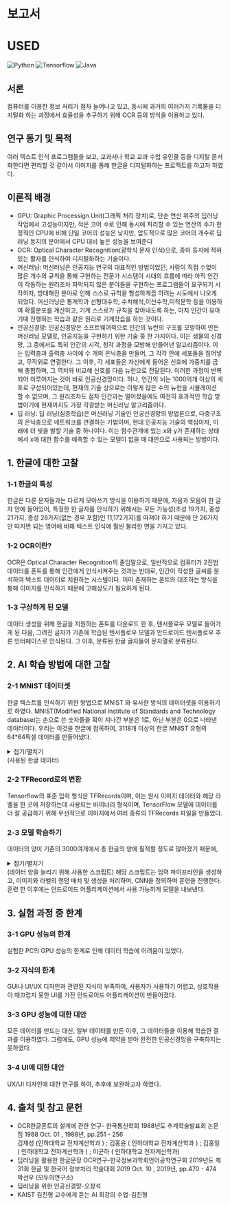 # 보고서
# USED
![Python](https://img.shields.io/badge/Python-14354C?style=for-the-badge&logo=python&logoColor=white)
![Tensorflow](https://img.shields.io/badge/TensorFlow-FF6F00?style=for-the-badge&logo=tensorflow&logoColor=white)
![Java](https://img.shields.io/badge/Java-ED8B00?style=for-the-badge&logo=openjdk&logoColor=white)

## 서론
컴퓨터를 이용한 정보 처리가 점차 늘어나고 있고, 동시에 과거의 여러가지 기록물을 디지털화 하는 과정에서 효율성을 추구하기 위해 OCR 등의 방식을 이용하고 있다.
## 연구 동기 및 목적
여러 텍스트 인식 프로그램들을 보고, 교과서나 학교 교과 수업 유인물 등을 디지털 문서화한다면 편리할 것 같아서 이미지를 통해 한글을 디지털화하는 프로젝트를 하고자 하였다.
## 이론적 배경
* GPU: Graphic Processign Unit(그래픽 처리 장치)로, 단순 연산 위주의 딥러닝 작업에서 고성능이지만, 적은 코어 수로 인해 동시에 처리할 수 있는 연산의 수가 한정적인 CPU에 비해 단일 코어의 성능은 낮지만, 압도적으로 많은 코어의 개수로 딥러닝 등지의 분야에서 CPU 대비 높은 성능을 보여준다
* OCR: Optical Character Recognition(광학식 문자 인식)으로, 종이 등지에 적혀 있는 활자를 인식하여 디지털화하는 기술이다.
* 머신러닝: 머신러닝은 인공지능 연구의 대표적인 방법이었던, 사람이 직접 수없이 많은 개수의 규칙을 통해 구현하는 전문가 시스템이 시대의 흐름에 따라 아직 인간이 작동하는 원리조차 파악되지 않은 분야들을 구현하는 프로그램들이 요구되기 시작하자, 방대해진 분야로 인해 스스로 규칙을 형성하게끔 하려는 시도에서 나오게 되었다. 머신러닝은 통계학과 선형대수학, 수치해석,이산수학,미적분학 등을 이용하여 확률분포를 계산하고, 기계 스스로가 규칙을 찾아내도록 하는, 마치 인간이 유아기때 진행하는 학습과 같은 원리로 기계학습을 하는 것이다.
* 인공신경망: 인공신경망은 소프트웨어적으로 인간의 뉴런의 구조를 모방하여 만든 머신러닝 모델로, 인공지능을 구현하기 위한 기술 중 한 가지이다. 이는 생물의 신경망, 그 중에서도 특히 인간의 시각, 청각 과정을 모방해 만들어낸 알고리즘이다. 이는 입력층과 출력층 사이에 수 개의 은닉층을 만들어, 그 각각 안에 세포들을 집어넣고, 무작위로 연결한다. 그 이후, 각 세포들은 자신에게 들어온 신호에 가중치를 곱해 총합하며, 그 역치와 비교해 신호를 다음 뉴런으로 전달된다. 이러한 과정이 반복되어 이루어지는 것이 바로 인공신경망이다. 허나, 인간의 뇌는 1000억개 이상의 세포로 구성되어있는데, 현재의 기술 상으로는 이렇게 많은 수의 뉴런을 시뮬레이션 할 수 없으며, 그 원리조차도 점차 인간과는 멀어졌음에도 여전히 효과적인 학습 방법이기에 현재까지도 가장 각광받는 머신러닝 알고리즘이다.
* 딥 러닝: 딥 러닝(심층학습)은 머신러닝 기술인 인공신경망의 방법론으로, 다중구조의 은닉층으로 네트워크를 연결하는 기법이며, 현대 인공지능 기술의 핵심이자, 미래에 더 빛을 발할 기술 중 하나이다. 이는 함수관계에 있는 x와 y가 존재하는 상태에서 x에 대한 함수를 예측할 수 있는 모델이 없을 때 대안으로 사용되는 방법이다. 
## 1. 한글에 대한 고찰
### 1-1 한글의 특성
한글은 다른 문자들과는 다르게 모아쓰기 방식을 이용하기 때문에, 자음과 모음이 한 글자 안에 들어있어, 특정한 한 글자를 인식하기 위해서는 모든 가능성(초성 19가지, 중성 21가지, 종성 28가지(없는 경우 포함)인 11,172가지)를 따져야 하기 때문에 단 26가지만 따지면 되는 영어에 비해 텍스트 인식에 훨씬 불리한 면을 가지고 있다.
### 1-2 OCR이란?
OCR은 Optical Character Recognition의 줄임말으로, 일반적으로 컴퓨터가 2진법 데이터를 폰트를 통해 인간에게 인식시켜주는 것과는 반대로, 인간이 작성한 글씨를 분석하여 텍스트 데이터로 치환하는 시스템이다. 이미 존재하는 폰트와 대조하는 방식을 통해 이미지를 인식하기 때문에 고해상도가 필요하게 된다.
### 1-3 구상하게 된 모델
데이터 생성을 위해 한글을 지원하는 폰트를 다운로드 한 후, 텐서플로우 모델로 들어가게 된 다음, 그려진 글자가 기존에 학습된 텐서플로우 모델과 안드로이드 텐서플로우 추론 인터페이스로 인식된다. 그 이후, 분류된 한글 글자들이 문자열로 분류된다. 
## 2. AI 학습 방법에 대한 고찰
### 2-1 MNIST 데이터셋
한글 텍스트를 인식하기 위한 방법으로 MNIST 와 유사한 방식의 데이터셋을 이용하기로 하였다. MNIST(Modified National Institute of Standards and Technology database)는 손으로 쓴 숫자들을 획이 지나간 부분은 1로, 아닌 부분은 0으로 나타낸 데이터이다. 우리는 이것을 한글에 접목하여, 3118개 이상의 한글 MNIST 유형의 64*64픽셀 데이터를 만들어냈다.
<details>
<summary>접기/펼치기</summary>
가
각
간
갇
갈
갉
갊
감
갑
값
갓
갔
강
갖
갗
같
갚
갛
개
객
갠
갤
갬
갭
갯
갰
갱
갸
갹
갼
걀
걋
걍
걔
걘
걜
거
걱
건
걷
걸
걺
검
겁
것
겄
겅
겆
겉
겊
겋
게
겐
겔
겜
겝
겟
겠
겡
겨
격
겪
견
겯
결
겸
겹
겻
겼
경
곁
계
곈
곌
곕
곗
고
곡
곤
곧
골
곪
곬
곯
곰
곱
곳
공
곶
과
곽
관
괄
괆
괌
괍
괏
광
괘
괜
괠
괩
괬
괭
괴
괵
괸
괼
굄
굅
굇
굉
교
굔
굘
굡
굣
구
국
군
굳
굴
굵
굶
굻
굼
굽
굿
궁
궂
궈
궉
권
궐
궜
궝
궤
궷
귀
귁
귄
귈
귐
귑
귓
규
균
귤
그
극
근
귿
글
긁
금
급
긋
긍
긔
기
긱
긴
긷
길
긺
김
깁
깃
깅
깆
깊
까
깍
깎
깐
깔
깖
깜
깝
깟
깠
깡
깥
깨
깩
깬
깰
깸
깹
깻
깼
깽
꺄
꺅
꺌
꺼
꺽
꺾
껀
껄
껌
껍
껏
껐
껑
께
껙
껜
껨
껫
껭
껴
껸
껼
꼇
꼈
꼍
꼐
꼬
꼭
꼰
꼲
꼴
꼼
꼽
꼿
꽁
꽂
꽃
꽈
꽉
꽐
꽜
꽝
꽤
꽥
꽹
꾀
꾄
꾈
꾐
꾑
꾕
꾜
꾸
꾹
꾼
꿀
꿇
꿈
꿉
꿋
꿍
꿎
꿔
꿜
꿨
꿩
꿰
꿱
꿴
꿸
뀀
뀁
뀄
뀌
뀐
뀔
뀜
뀝
뀨
끄
끅
끈
끊
끌
끎
끓
끔
끕
끗
끙
끝
끼
끽
낀
낄
낌
낍
낏
낑
나
낙
낚
난
낟
날
낡
낢
남
납
낫
났
낭
낮
낯
낱
낳
내
낵
낸
낼
냄
냅
냇
냈
냉
냐
냑
냔
냘
냠
냥
너
넉
넋
넌
널
넒
넓
넘
넙
넛
넜
넝
넣
네
넥
넨
넬
넴
넵
넷
넸
넹
녀
녁
년
녈
념
녑
녔
녕
녘
녜
녠
노
녹
논
놀
놂
놈
놉
놋
농
높
놓
놔
놘
놜
놨
뇌
뇐
뇔
뇜
뇝
뇟
뇨
뇩
뇬
뇰
뇹
뇻
뇽
누
눅
눈
눋
눌
눔
눕
눗
눙
눠
눴
눼
뉘
뉜
뉠
뉨
뉩
뉴
뉵
뉼
늄
늅
늉
느
늑
는
늘
늙
늚
늠
늡
늣
능
늦
늪
늬
늰
늴
니
닉
닌
닐
닒
님
닙
닛
닝
닢
다
닥
닦
단
닫
달
닭
닮
닯
닳
담
답
닷
닸
당
닺
닻
닿
대
댁
댄
댈
댐
댑
댓
댔
댕
댜
더
덕
덖
던
덛
덜
덞
덟
덤
덥
덧
덩
덫
덮
데
덱
덴
델
뎀
뎁
뎃
뎄
뎅
뎌
뎐
뎔
뎠
뎡
뎨
뎬
도
독
돈
돋
돌
돎
돐
돔
돕
돗
동
돛
돝
돠
돤
돨
돼
됐
되
된
될
됨
됩
됫
됴
두
둑
둔
둘
둠
둡
둣
둥
둬
뒀
뒈
뒝
뒤
뒨
뒬
뒵
뒷
뒹
듀
듄
듈
듐
듕
드
득
든
듣
들
듦
듬
듭
듯
등
듸
디
딕
딘
딛
딜
딤
딥
딧
딨
딩
딪
따
딱
딴
딸
땀
땁
땃
땄
땅
땋
때
땍
땐
땔
땜
땝
땟
땠
땡
떠
떡
떤
떨
떪
떫
떰
떱
떳
떴
떵
떻
떼
떽
뗀
뗄
뗌
뗍
뗏
뗐
뗑
뗘
뗬
또
똑
똔
똘
똥
똬
똴
뙈
뙤
뙨
뚜
뚝
뚠
뚤
뚫
뚬
뚱
뛔
뛰
뛴
뛸
뜀
뜁
뜅
뜨
뜩
뜬
뜯
뜰
뜸
뜹
뜻
띄
띈
띌
띔
띕
띠
띤
띨
띰
띱
띳
띵
라
락
란
랄
람
랍
랏
랐
랑
랒
랖
랗
래
랙
랜
랠
램
랩
랫
랬
랭
랴
략
랸
럇
량
러
럭
런
럴
럼
럽
럿
렀
렁
렇
레
렉
렌
렐
렘
렙
렛
렝
려
력
련
렬
렴
렵
렷
렸
령
례
롄
롑
롓
로
록
론
롤
롬
롭
롯
롱
롸
롼
뢍
뢨
뢰
뢴
뢸
룀
룁
룃
룅
료
룐
룔
룝
룟
룡
루
룩
룬
룰
룸
룹
룻
룽
뤄
뤘
뤠
뤼
뤽
륀
륄
륌
륏
륑
류
륙
륜
률
륨
륩
륫
륭
르
륵
른
를
름
릅
릇
릉
릊
릍
릎
리
릭
린
릴
림
립
릿
링
마
막
만
많
맏
말
맑
맒
맘
맙
맛
망
맞
맡
맣
매
맥
맨
맬
맴
맵
맷
맸
맹
맺
먀
먁
먈
먕
머
먹
먼
멀
멂
멈
멉
멋
멍
멎
멓
메
멕
멘
멜
멤
멥
멧
멨
멩
며
멱
면
멸
몃
몄
명
몇
몌
모
목
몫
몬
몰
몲
몸
몹
못
몽
뫄
뫈
뫘
뫙
뫼
묀
묄
묍
묏
묑
묘
묜
묠
묩
묫
무
묵
묶
문
묻
물
묽
묾
뭄
뭅
뭇
뭉
뭍
뭏
뭐
뭔
뭘
뭡
뭣
뭬
뮈
뮌
뮐
뮤
뮨
뮬
뮴
뮷
므
믄
믈
믐
믓
미
믹
민
믿
밀
밂
밈
밉
밋
밌
밍
및
밑
바
박
밖
밗
반
받
발
밝
밞
밟
밤
밥
밧
방
밭
배
백
밴
밸
뱀
뱁
뱃
뱄
뱅
뱉
뱌
뱍
뱐
뱝
버
벅
번
벋
벌
벎
범
법
벗
벙
벚
베
벡
벤
벧
벨
벰
벱
벳
벴
벵
벼
벽
변
별
볍
볏
볐
병
볕
볘
볜
보
복
볶
본
볼
봄
봅
봇
봉
봐
봔
봤
봬
뵀
뵈
뵉
뵌
뵐
뵘
뵙
뵤
뵨
부
북
분
붇
불
붉
붊
붐
붑
붓
붕
붙
붚
붜
붤
붰
붸
뷔
뷕
뷘
뷜
뷩
뷰
뷴
뷸
븀
븃
븅
브
븍
븐
블
븜
븝
븟
비
빅
빈
빌
빎
빔
빕
빗
빙
빚
빛
빠
빡
빤
빨
빪
빰
빱
빳
빴
빵
빻
빼
빽
뺀
뺄
뺌
뺍
뺏
뺐
뺑
뺘
뺙
뺨
뻐
뻑
뻔
뻗
뻘
뻠
뻣
뻤
뻥
뻬
뼁
뼈
뼉
뼘
뼙
뼛
뼜
뼝
뽀
뽁
뽄
뽈
뽐
뽑
뽕
뾔
뾰
뿅
뿌
뿍
뿐
뿔
뿜
뿟
뿡
쀼
쁑
쁘
쁜
쁠
쁨
쁩
삐
삑
삔
삘
삠
삡
삣
삥
사
삭
삯
산
삳
살
삵
삶
삼
삽
삿
샀
상
샅
새
색
샌
샐
샘
샙
샛
샜
생
샤
샥
샨
샬
샴
샵
샷
샹
섀
섄
섈
섐
섕
서
석
섞
섟
선
섣
설
섦
섧
섬
섭
섯
섰
성
섶
세
섹
센
셀
셈
셉
셋
셌
셍
셔
셕
션
셜
셤
셥
셧
셨
셩
셰
셴
셸
솅
소
속
솎
손
솔
솖
솜
솝
솟
송
솥
솨
솩
솬
솰
솽
쇄
쇈
쇌
쇔
쇗
쇘
쇠
쇤
쇨
쇰
쇱
쇳
쇼
쇽
숀
숄
숌
숍
숏
숑
수
숙
순
숟
술
숨
숩
숫
숭
숯
숱
숲
숴
쉈
쉐
쉑
쉔
쉘
쉠
쉥
쉬
쉭
쉰
쉴
쉼
쉽
쉿
슁
슈
슉
슐
슘
슛
슝
스
슥
슨
슬
슭
슴
습
슷
승
시
식
신
싣
실
싫
심
십
싯
싱
싶
싸
싹
싻
싼
쌀
쌈
쌉
쌌
쌍
쌓
쌔
쌕
쌘
쌜
쌤
쌥
쌨
쌩
썅
써
썩
썬
썰
썲
썸
썹
썼
썽
쎄
쎈
쎌
쏀
쏘
쏙
쏜
쏟
쏠
쏢
쏨
쏩
쏭
쏴
쏵
쏸
쐈
쐐
쐤
쐬
쐰
쐴
쐼
쐽
쑈
쑤
쑥
쑨
쑬
쑴
쑵
쑹
쒀
쒔
쒜
쒸
쒼
쓩
쓰
쓱
쓴
쓸
쓺
쓿
씀
씁
씌
씐
씔
씜
씨
씩
씬
씰
씸
씹
씻
씽
아
악
안
앉
않
알
앍
앎
앓
암
압
앗
았
앙
앝
앞
애
액
앤
앨
앰
앱
앳
앴
앵
야
약
얀
얄
얇
얌
얍
얏
양
얕
얗
얘
얜
얠
얩
어
억
언
얹
얻
얼
얽
얾
엄
업
없
엇
었
엉
엊
엌
엎
에
엑
엔
엘
엠
엡
엣
엥
여
역
엮
연
열
엶
엷
염
엽
엾
엿
였
영
옅
옆
옇
예
옌
옐
옘
옙
옛
옜
오
옥
온
올
옭
옮
옰
옳
옴
옵
옷
옹
옻
와
왁
완
왈
왐
왑
왓
왔
왕
왜
왝
왠
왬
왯
왱
외
왹
왼
욀
욈
욉
욋
욍
요
욕
욘
욜
욤
욥
욧
용
우
욱
운
울
욹
욺
움
웁
웃
웅
워
웍
원
월
웜
웝
웠
웡
웨
웩
웬
웰
웸
웹
웽
위
윅
윈
윌
윔
윕
윗
윙
유
육
윤
율
윰
윱
윳
융
윷
으
윽
은
을
읊
음
읍
읏
응
읒
읓
읔
읕
읖
읗
의
읜
읠
읨
읫
이
익
인
일
읽
읾
잃
임
입
잇
있
잉
잊
잎
자
작
잔
잖
잗
잘
잚
잠
잡
잣
잤
장
잦
재
잭
잰
잴
잼
잽
잿
쟀
쟁
쟈
쟉
쟌
쟎
쟐
쟘
쟝
쟤
쟨
쟬
저
적
전
절
젊
점
접
젓
정
젖
제
젝
젠
젤
젬
젭
젯
젱
져
젼
졀
졈
졉
졌
졍
졔
조
족
존
졸
졺
좀
좁
좃
종
좆
좇
좋
좌
좍
좔
좝
좟
좡
좨
좼
좽
죄
죈
죌
죔
죕
죗
죙
죠
죡
죤
죵
주
죽
준
줄
줅
줆
줌
줍
줏
중
줘
줬
줴
쥐
쥑
쥔
쥘
쥠
쥡
쥣
쥬
쥰
쥴
쥼
즈
즉
즌
즐
즘
즙
즛
증
지
직
진
짇
질
짊
짐
집
짓
징
짖
짙
짚
짜
짝
짠
짢
짤
짧
짬
짭
짯
짰
짱
째
짹
짼
쨀
쨈
쨉
쨋
쨌
쨍
쨔
쨘
쨩
쩌
쩍
쩐
쩔
쩜
쩝
쩟
쩠
쩡
쩨
쩽
쪄
쪘
쪼
쪽
쫀
쫄
쫌
쫍
쫏
쫑
쫓
쫘
쫙
쫠
쫬
쫴
쬈
쬐
쬔
쬘
쬠
쬡
쭁
쭈
쭉
쭌
쭐
쭘
쭙
쭝
쭤
쭸
쭹
쮜
쮸
쯔
쯤
쯧
쯩
찌
찍
찐
찔
찜
찝
찡
찢
찧
차
착
찬
찮
찰
참
찹
찻
찼
창
찾
채
책
챈
챌
챔
챕
챗
챘
챙
챠
챤
챦
챨
챰
챵
처
척
천
철
첨
첩
첫
첬
청
체
첵
첸
첼
쳄
쳅
쳇
쳉
쳐
쳔
쳤
쳬
쳰
촁
초
촉
촌
촐
촘
촙
촛
총
촤
촨
촬
촹
최
쵠
쵤
쵬
쵭
쵯
쵱
쵸
춈
추
축
춘
출
춤
춥
춧
충
춰
췄
췌
췐
취
췬
췰
췸
췹
췻
췽
츄
츈
츌
츔
츙
츠
측
츤
츨
츰
츱
츳
층
치
칙
친
칟
칠
칡
침
칩
칫
칭
카
칵
칸
칼
캄
캅
캇
캉
캐
캑
캔
캘
캠
캡
캣
캤
캥
캬
캭
컁
커
컥
컨
컫
컬
컴
컵
컷
컸
컹
케
켁
켄
켈
켐
켑
켓
켕
켜
켠
켤
켬
켭
켯
켰
켱
켸
코
콕
콘
콜
콤
콥
콧
콩
콰
콱
콴
콸
쾀
쾅
쾌
쾡
쾨
쾰
쿄
쿠
쿡
쿤
쿨
쿰
쿱
쿳
쿵
쿼
퀀
퀄
퀑
퀘
퀭
퀴
퀵
퀸
퀼
큄
큅
큇
큉
큐
큔
큘
큠
크
큭
큰
클
큼
큽
킁
키
킥
킨
킬
킴
킵
킷
킹
타
탁
탄
탈
탉
탐
탑
탓
탔
탕
태
택
탠
탤
탬
탭
탯
탰
탱
탸
턍
터
턱
턴
털
턺
텀
텁
텃
텄
텅
테
텍
텐
텔
템
텝
텟
텡
텨
텬
텼
톄
톈
토
톡
톤
톨
톰
톱
톳
통
톺
톼
퇀
퇘
퇴
퇸
툇
툉
툐
투
툭
툰
툴
툼
툽
툿
퉁
퉈
퉜
퉤
튀
튁
튄
튈
튐
튑
튕
튜
튠
튤
튬
튱
트
특
튼
튿
틀
틂
틈
틉
틋
틔
틘
틜
틤
틥
티
틱
틴
틸
팀
팁
팃
팅
파
팍
팎
판
팔
팖
팜
팝
팟
팠
팡
팥
패
팩
팬
팰
팸
팹
팻
팼
팽
퍄
퍅
퍼
퍽
펀
펄
펌
펍
펏
펐
펑
페
펙
펜
펠
펨
펩
펫
펭
펴
편
펼
폄
폅
폈
평
폐
폘
폡
폣
포
폭
폰
폴
폼
폽
폿
퐁
퐈
퐝
푀
푄
표
푠
푤
푭
푯
푸
푹
푼
푿
풀
풂
품
풉
풋
풍
풔
풩
퓌
퓐
퓔
퓜
퓟
퓨
퓬
퓰
퓸
퓻
퓽
프
픈
플
픔
픕
픗
피
픽
핀
필
핌
핍
핏
핑
하
학
한
할
핥
함
합
핫
항
해
핵
핸
핼
햄
햅
햇
했
행
햐
향
허
헉
헌
헐
헒
험
헙
헛
헝
헤
헥
헨
헬
헴
헵
헷
헹
혀
혁
현
혈
혐
협
혓
혔
형
혜
혠
혤
혭
호
혹
혼
홀
홅
홈
홉
홋
홍
홑
화
확
환
활
홧
황
홰
홱
홴
횃
횅
회
획
횐
횔
횝
횟
횡
효
횬
횰
횹
횻
후
훅
훈
훌
훑
훔
훗
훙
훠
훤
훨
훰
훵
훼
훽
휀
휄
휑
휘
휙
휜
휠
휨
휩
휫
휭
휴
휵
휸
휼
흄
흇
흉
흐
흑
흔
흖
흗
흘
흙
흠
흡
흣
흥
흩
희
흰
흴
흼
흽
힁
히
힉
힌
힐
힘
힙
힛
힝
다
하
지
이
기
리
가
사
자
대
적
어
아
시
장
수
되
전
상
소
부
정
나
인
일
그
주
고
도
히
구
비
치
보
제
스
오
무
생
마
신
서
연
로
내
성
학
실
화
중
공
한
국
해
관
우
여
식
문
미
용
원
의
교
방
바
간
거
음
발
모
경
조
위
저
만
개
세
요
반
물
안
르
차
외
심
분
단
통
유
선
속
계
예
과
불
금
달
입
점
동
감
출
행
산
래
진
양
회
명
재
당
려
초
체
말
러
영
건
강
라
설
집
추
작
남
각
니
피
편
매
근
터
업
버
석
들
절
결
약
직
날
손
배
복
호
표
력
품
없
색
트
활
울
새
머
살
종
청
현
운
타
판
월
면
럽
름
참
형
확
망
야
쪽
임
포
민
역
목
순
별
술
급
올
두
평
년
번
질
데
담
너
늘
천
드
극
후
파
격
증
디
필
혼
습
노
최
창
본
접
깨
길
프
법
루
눈
환
은
잠
앞
십
코
밤
침
난
워
꾸
책
열
독
철
쓰
군
락
잡
벌
움
처
합
씨
토
향
삼
변
능
답
육
키
님
특
먹
갈
송
잘
녀
험
료
태
다
하
지
이
기
리
가
사
자
대
적
어
아
시
장
수
되
전
상
소
부
정
나
인
일
그
주
고
도
히
구
비
치
보
제
스
오
무
생
마
신
서
연
로
내
성
학
실
화
중
공
한
국
해
관
우
여
식
문
미
용
원
의
교
방
바
간
거
음
발
모
경
조
위
저
만
개
세
요
반
물
안
르
차
외
심
분
단
통
유
선
속
계
예
과
불
금
달
입
점
동
감
출
행
산
래
진
양
회
명
재
당
려
초
체
말
러
영
건
강
라
설
집
추
작
남
각
니
피
편
매
근
터
업
버
석
들
절
결
약
직
날
손
배
복
호
표
력
품
없
색
트
활
울
새
머
살
종
청
현
운
타
판
월
면
럽
름
참
형
확
망
야
쪽
임
포
민
역
목
순
별
술
급
올
두
평
년
번
질
데
담
너
늘
천
드
극
후
파
격
증
디
필
혼
습
노
최
창
본
접
깨
길
프
법
루
눈
환
은
잠
앞
십
코
밤
침
난
워
꾸
책
열
독
철
쓰
군
락
잡
벌
움
처
합
씨
토
향
삼
변
능
답
육
키
님
특
먹
갈
송
잘
녀
험
료
태
롭
농
까
더
등
람
백
귀
줄
알
게
권
숙
런
충
애
승
준
욕
함
취
탁
온
못
채
끼
박
밥
림
짜
막
골
얼
투
레
론
항
카
걸
겨
잔
완
언
허
축
립
크
렇
느
논
랑
놓
넘
병
찌
빠
존
몸
밀
곳
튼
른
익
념
맛
족
웃
큰
악
죽
힘
끝
글
련
메
친
광
맞
희
김
갑
째
빨
견
응
싸
풍
록
흔
것
찰
억
네
검
짝
누
흘
녹
팔
으
류
낮
찬
끄
칠
곧
빛
북
휴
탕
득
규
붙
긴
례
슬
찾
놀
린
착
범
효
틀
티
왕
때
졸
있
짓
할
닥
숨
택
염
퇴
좋
척
즈
퍼
층
깔
량
높
섭
짐
뜨
봉
괴
테
늦
묻
궁
져
풀
받
덕
액
겁
객
령
에
쓸
징
갖
총
옆
촌
끊
흐
란
페
밝
섯
몇
엉
쉬
앉
흥
커
널
을
깊
즐
웨
같
얘
돌
볼
굳
끌
튀
몰
께
패
율
넷
꽃
엄
베
첫
쁘
빼
꼭
옷
꺼
많
빗
랗
따
곡
넓
홍
걱
혀
쟁
와
죄
걷
찍
냉
킬
팩
쩌
껏
맡
폭
닷
잊
쌍
씩
녁
팬
딸
곤
좌
닭
컵
옥
멍
빌
쉽
멀
싫
듯
잎
뉴
멋
끗
왼
릇
센
쇠
암
벽
싱
램
</details>
(사용된 한글 데이터)

### 2-2 TFRecord로의 변환
Tensorflow의 표준 입력 형식은 TFRecords이며, 이는 원시 이미지 데이터와 해당 라벨을 한 곳에 저장하는데 사용되는 바이너리 형식이며, TensorFlow 모델에 데이터를 더 잘 공급하기 위해 우선적으로 이미지에서 여러 종류의 TFRecords 파일을 만들었다.
### 2-3 모델 학습하기
데이터의 양이 기존의 3000여개에서 총 한글의 양에 필적할 정도로 많아졌기 때문에, 
<details>
<summary>접기/펼치기</summary> 
<pre>#!/usr/bin/env python

import argparse
import io
import os

import tensorflow as tf
from tensorflow.python.tools import freeze_graph
from tensorflow.python.tools import optimize_for_inference_lib


SCRIPT_PATH = os.path.dirname(os.path.abspath(__file__))

DEFAULT_LABEL_FILE = os.path.join(SCRIPT_PATH,
                                  './labels/2350-common-hangul.txt')
DEFAULT_TFRECORDS_DIR = os.path.join(SCRIPT_PATH, 'tfrecords-output')
DEFAULT_OUTPUT_DIR = os.path.join(SCRIPT_PATH, 'saved-model')

MODEL_NAME = 'hangul_tensorflow'
IMAGE_WIDTH = 64
IMAGE_HEIGHT = 64

DEFAULT_NUM_EPOCHS = 15
BATCH_SIZE = 100

num_classes = 2350


def _parse_function(example):
    features = tf.parse_single_example(
        example,
        features={
            'image/class/label': tf.FixedLenFeature([], tf.int64),
            'image/encoded': tf.FixedLenFeature([], dtype=tf.string,
                                                default_value='')
        })
    label = features['image/class/label']
    image_encoded = features['image/encoded']

    # Decode the JPEG.
    image = tf.image.decode_jpeg(image_encoded, channels=1)
    image = tf.image.convert_image_dtype(image, dtype=tf.float32)
    image = tf.reshape(image, [IMAGE_WIDTH*IMAGE_HEIGHT])

    # Represent the label as a one hot vector.
    label = tf.stack(tf.one_hot(label, num_classes))
    return image, label


def export_model(model_output_dir, input_node_names, output_node_name):
    """Export the model so we can use it later.

    This will create two Protocol Buffer files in the model output directory.
    These files represent a serialized version of our model with all the
    learned weights and biases. One of the ProtoBuf files is a version
    optimized for inference-only usage.
    """

    name_base = os.path.join(model_output_dir, MODEL_NAME)
    frozen_graph_file = os.path.join(model_output_dir,
                                     'frozen_' + MODEL_NAME + '.pb')
    freeze_graph.freeze_graph(
        name_base + '.pbtxt', None, False, name_base + '.chkp',
        output_node_name, "save/restore_all", "save/Const:0",
        frozen_graph_file, True, ""
    )

    input_graph_def = tf.GraphDef()
    with tf.gfile.Open(frozen_graph_file, "rb") as f:
        input_graph_def.ParseFromString(f.read())

    output_graph_def = optimize_for_inference_lib.optimize_for_inference(
            input_graph_def, input_node_names, [output_node_name],
            tf.float32.as_datatype_enum)

    optimized_graph_file = os.path.join(model_output_dir,
                                        'optimized_' + MODEL_NAME + '.pb')
    with tf.gfile.GFile(optimized_graph_file, "wb") as f:
        f.write(output_graph_def.SerializeToString())

    print("Inference optimized graph saved at: " + optimized_graph_file)


def weight_variable(shape):
    """Generates a weight variable of a given shape."""
    initial = tf.random.truncated_normal(shape, stddev=0.1)
    return tf.Variable(initial, name='weight')


def bias_variable(shape):
    """Generates a bias variable of a given shape."""
    initial = tf.constant(0.1, shape=shape)
    return tf.Variable(initial, name='bias')


def main(label_file, tfrecords_dir, model_output_dir, num_train_epochs):
    """Perform graph definition and model training.

    Here we will first create our input pipeline for reading in TFRecords
    files and producing random batches of images and labels.
    Next, a convolutional neural network is defined, and training is performed.
    After training, the model is exported to be used in applications.
    """
    global num_classes
    labels = io.open(label_file, 'r', encoding='utf-8').read().splitlines()
    num_classes = len(labels)

    # Define names so we can later reference specific nodes for when we use
    # the model for inference later.
    input_node_name = 'input'
    keep_prob_node_name = 'keep_prob'
    output_node_name = 'output'

    if not os.path.exists(model_output_dir):
        os.makedirs(model_output_dir)

    print('Processing data...')

    tf_record_pattern = os.path.join(tfrecords_dir, '%s-*' % 'train')
    train_data_files = tf.gfile.Glob(tf_record_pattern)

    tf_record_pattern = os.path.join(tfrecords_dir, '%s-*' % 'test')
    test_data_files = tf.gfile.Glob(tf_record_pattern)

    # Create training dataset input pipeline.
    train_dataset = tf.data.TFRecordDataset(train_data_files) \
        .map(_parse_function) \
        .shuffle(1000) \
        .repeat(num_train_epochs) \
        .batch(BATCH_SIZE) \
        .prefetch(1)

    # Create the model!

    # Placeholder to feed in image data.
    x = tf.placeholder(tf.float32, [None, IMAGE_WIDTH*IMAGE_HEIGHT],
                       name=input_node_name)
    # Placeholder to feed in label data. Labels are represented as one_hot
    # vectors.
    y_ = tf.placeholder(tf.float32, [None, num_classes])

    # Reshape the image back into two dimensions so we can perform convolution.
    x_image = tf.reshape(x, [-1, IMAGE_WIDTH, IMAGE_HEIGHT, 1])

    # First convolutional layer. 32 feature maps.
    W_conv1 = weight_variable([5, 5, 1, 32])
    b_conv1 = bias_variable([32])
    x_conv1 = tf.nn.conv2d(x_image, W_conv1, strides=[1, 1, 1, 1],
                           padding='SAME')
    h_conv1 = tf.nn.relu(x_conv1 + b_conv1)

    # Max-pooling.
    h_pool1 = tf.nn.max_pool(h_conv1, ksize=[1, 2, 2, 1],
                             strides=[1, 2, 2, 1], padding='SAME')

    # Second convolutional layer. 64 feature maps.
    W_conv2 = weight_variable([5, 5, 32, 64])
    b_conv2 = bias_variable([64])
    x_conv2 = tf.nn.conv2d(h_pool1, W_conv2, strides=[1, 1, 1, 1],
                           padding='SAME')
    h_conv2 = tf.nn.relu(x_conv2 + b_conv2)

    h_pool2 = tf.nn.max_pool(h_conv2, ksize=[1, 2, 2, 1],
                             strides=[1, 2, 2, 1], padding='SAME')

    # Third convolutional layer. 128 feature maps.
    W_conv3 = weight_variable([3, 3, 64, 128])
    b_conv3 = bias_variable([128])
    x_conv3 = tf.nn.conv2d(h_pool2, W_conv3, strides=[1, 1, 1, 1],
                           padding='SAME')
    h_conv3 = tf.nn.relu(x_conv3 + b_conv3)

    h_pool3 = tf.nn.max_pool(h_conv3, ksize=[1, 2, 2, 1],
                             strides=[1, 2, 2, 1], padding='SAME')

    # Fully connected layer. Here we choose to have 1024 neurons in this layer.
    h_pool_flat = tf.reshape(h_pool3, [-1, 8*8*128])
    W_fc1 = weight_variable([8*8*128, 1024])
    b_fc1 = bias_variable([1024])
    h_fc1 = tf.nn.relu(tf.matmul(h_pool_flat, W_fc1) + b_fc1)

    # Dropout layer. This helps fight overfitting.
    keep_prob = tf.placeholder(tf.float32, name=keep_prob_node_name)
    h_fc1_drop = tf.nn.dropout(h_fc1, rate=1-keep_prob)

    # Classification layer.
    W_fc2 = weight_variable([1024, num_classes])
    b_fc2 = bias_variable([num_classes])
    y = tf.matmul(h_fc1_drop, W_fc2) + b_fc2

    # This isn't used for training, but for when using the saved model.
    tf.nn.softmax(y, name=output_node_name)

    # Define our loss.
    cross_entropy = tf.reduce_mean(
        tf.nn.softmax_cross_entropy_with_logits_v2(
            labels=tf.stop_gradient(y_),
            logits=y
        )
    )

    # Define our optimizer for minimizing our loss. Here we choose a learning
    # rate of 0.0001 with AdamOptimizer. This utilizes someting
    # called the Adam algorithm, and utilizes adaptive learning rates and
    # momentum to get past saddle points.
    train_step = tf.train.AdamOptimizer(0.0001).minimize(cross_entropy)

    # Define accuracy.
    correct_prediction = tf.equal(tf.argmax(y, 1), tf.argmax(y_, 1))
    correct_prediction = tf.cast(correct_prediction, tf.float32)
    accuracy = tf.reduce_mean(correct_prediction)

    saver = tf.train.Saver()

    with tf.Session() as sess:
        # Initialize the variables.
        sess.run(tf.global_variables_initializer())

        checkpoint_file = os.path.join(model_output_dir, MODEL_NAME + '.chkp')

        # Save the graph definition to a file.
        tf.train.write_graph(sess.graph_def, model_output_dir,
                             MODEL_NAME + '.pbtxt', True)

        try:
            iterator = train_dataset.make_one_shot_iterator()
            batch = iterator.get_next()
            step = 0

            while True:

                # Get a batch of images and their corresponding labels.
                train_images, train_labels = sess.run(batch)

                # Perform the training step, feeding in the batches.
                sess.run(train_step, feed_dict={x: train_images,
                                                y_: train_labels,
                                                keep_prob: 0.5})
                if step % 100 == 0:
                    train_accuracy = sess.run(
                        accuracy,
                        feed_dict={x: train_images, y_: train_labels,
                                   keep_prob: 1.0}
                    )
                    print("Step %d, Training Accuracy %g" %
                          (step, float(train_accuracy)))

                # Every 10,000 iterations, we save a checkpoint of the model.
                if step % 10000 == 0:
                    saver.save(sess, checkpoint_file, global_step=step)

                step += 1

        except tf.errors.OutOfRangeError:
            pass

        # Save a checkpoint after training has completed.
        saver.save(sess, checkpoint_file)

        # See how model did by running the testing set through the model.
        print('Testing model...')

        # Create testing dataset input pipeline.
        test_dataset = tf.data.TFRecordDataset(test_data_files) \
            .map(_parse_function) \
            .batch(BATCH_SIZE) \
            .prefetch(1)

        # Define a different tensor operation for summing the correct
        # predictions.
        accuracy2 = tf.reduce_sum(correct_prediction)
        total_correct_preds = 0
        total_preds = 0

        try:
            iterator = test_dataset.make_one_shot_iterator()
            batch = iterator.get_next()
            while True:
                test_images, test_labels = sess.run(batch)
                acc = sess.run(accuracy2, feed_dict={x: test_images,
                                                     y_: test_labels,
                                                     keep_prob: 1.0})
                total_preds += len(test_images)
                total_correct_preds += acc

        except tf.errors.OutOfRangeError:
            pass

        test_accuracy = total_correct_preds/total_preds
        print("Testing Accuracy {}".format(test_accuracy))

        export_model(model_output_dir, [input_node_name, keep_prob_node_name],
                     output_node_name)

        sess.close()


if __name__ == '__main__':
    parser = argparse.ArgumentParser()
    parser.add_argument('--label-file', type=str, dest='label_file',
                        default=DEFAULT_LABEL_FILE,
                        help='File containing newline delimited labels.')
    parser.add_argument('--tfrecords-dir', type=str, dest='tfrecords_dir',
                        default=DEFAULT_TFRECORDS_DIR,
                        help='Directory of TFRecords files.')
    parser.add_argument('--output-dir', type=str, dest='output_dir',
                        default=DEFAULT_OUTPUT_DIR,
                        help='Output directory to store saved model files.')
    parser.add_argument('--num-train-epochs', type=int,
                        dest='num_train_epochs',
                        default=DEFAULT_NUM_EPOCHS,
                        help='Number of times to iterate over all of the '
                             'training data.')
    args = parser.parse_args()
    main(args.label_file, args.tfrecords_dir,
         args.output_dir, args.num_train_epochs)
         </pre>
         </details>
(데이터 양을 늘리기 위해 사용한 스크립트)
해당 스크립트는 입력 파이프라인을 생성하고, 이미지와 라벨의 랜덤 배치 및 생성을 처리하며, CNN을 정의하며 훈련을 진행한다. 훈련 한 이후에는 안드로이드 어플리케이션에서 사용 가능하게 모델을 내보낸다.
## 3. 실험 과정 중 한계
### 3-1 GPU 성능의 한계
실험한 PC의 GPU 성능의 한계로 인해 데이터 학습에 어려움이 있었다.
### 3-2 지식의 한계
GUI나 UI/UX 디자인과 관련된 지식이 부족하여, 사용자가 사용하기 어렵고, 상호작용이 매끄럽지 못한 UI를 가진 안드로이드 어플리캐이션이 만들어졌다.
### 3-3 GPU 성능에 대한 대안
모든 데이터를 만드는 대신, 일부 데이터를 만든 이후, 그 데이터들을 이용해 학습한 결과를 이용하였다. 그럼에도, GPU 성능에 제약을 받아 완전한 인공신경망을 구축하지는 못하였다.
### 3-4 UI에 대한 대안
UX/UI 디자인에 대한 연구를 하여, 추후에 보완하고자 하였다.
## 4. 출처 및 참고 문헌
* OCR한글폰트의 설계에 관한 연구-
한국통신학회 1988년도 추계학술발표회 논문집 1988 Oct. 01 , 1988년, pp.251 - 256  
김재성 (인하대학교 전자계산학과 ) ;  김홍윤 ( 인하대학교 전자계산학과 ) ;  김홍일 ( 인하대학교 전자계산학과 ) ;  이균하 ( 인하대학교 전자계산학과)
* 딥러닝을 활용한 한글문장 OCR연구-한국정보과학회언어공학연구회 2019년도 제31회 한글 및 한국어 정보처리 학술대회 2019 Oct. 10 , 2019년, pp.470 - 474  
박선우 (모두의연구소)
* 딥러닝을 위한 인공신경망-오창석
* KAIST 김진형 교수에게 듣는 AI 최강의 수업-김진형
